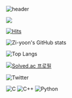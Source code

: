 ![header](https://capsule-render.vercel.app/api?type=slice&color=gradient&text=%20Zi-yoon(Ming-zi)%20%20&height=200&fontSize=100)

<img src="https://img.shields.io/badge/42Seoul-000000?style=flat-square&logo=42&logoColor=white"/></a>

[![Hits](https://hits.seeyoufarm.com/api/count/incr/badge.svg?url=https%3A%2F%2Fgithub.com%2FZi-yoon%2Fhit-counter&count_bg=%23FBB4F3&title_bg=%23BB8CD7&icon=github.svg&icon_color=%23E7E7E7&title=hits&edge_flat=false)](https://hits.seeyoufarm.com)

![Zi-yoon's GitHub stats](https://github-readme-stats.vercel.app/api?username=Zi-yoon&show_icons=true&theme=dracula)

![Top Langs](https://github-readme-stats.vercel.app/api/top-langs/?username=Zi-yoon&layout=compact&theme=dracula)

[![Solved.ac
프로필](http://mazassumnida.wtf/api/v2/generate_badge?boj=mingzi)](https://solved.ac/mingzi)

![Twitter](https://img.shields.io/badge/Twitter-%231DA1F2.svg?style=for-the-badge&logo=Twitter&logoColor=white)

![C](https://img.shields.io/badge/c-%2300599C.svg?style=for-the-badge&logo=c&logoColor=white)
![C++](https://img.shields.io/badge/c++-%2300599C.svg?style=for-the-badge&logo=c%2B%2B&logoColor=white)
![Python](https://img.shields.io/badge/python-3670A0?style=for-the-badge&logo=python&logoColor=ffdd54)
